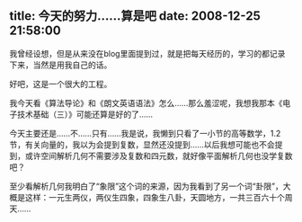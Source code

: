 title: 今天的努力……算是吧
date: 2008-12-25 21:58:00
---

&#25105;&#26366;&#32463;&#35774;&#24819;&#65292;&#20294;&#26159;&#20174;&#26469;&#27809;&#22312;blog&#37324;&#38754;&#25552;&#21040;&#36807;&#65292;&#23601;&#26159;&#25226;&#27599;&#22825;&#32463;&#21382;&#30340;&#65292;&#23398;&#20064;&#30340;&#37117;&#35760;&#24405;&#19979;&#26469;&#65292;&#24403;&#28982;&#26159;&#29992;&#25105;&#33258;&#24049;&#30340;&#35805;&#12290;

 &#22909;&#21543;&#65292;&#36825;&#26159;&#19968;&#20010;&#24456;&#22823;&#30340;&#24037;&#31243;&#12290;

 &#25105;&#20170;&#22825;&#30475;&#12298;&#31639;&#27861;&#23548;&#35770;&#12299;&#21644;&#12298;&#26391;&#25991;&#33521;&#35821;&#35821;&#27861;&#12299;&#24590;&#20040;&#8230;&#8230;&#37027;&#20040;&#32670;&#28073;&#21602;&#65292;&#25105;&#24819;&#25105;&#37027;&#26412;&#12298;&#30005;&#23376;&#25216;&#26415;&#22522;&#30784;&#65288;&#19977;&#65289;&#12299;&#21487;&#33021;&#36824;&#31639;&#26159;&#22909;&#30340;&#20102;&#8230;&#8230;

 &#20170;&#22825;&#20027;&#35201;&#36824;&#26159;&#8230;&#8230;&#19981;&#8230;&#8230;&#21482;&#26377;&#8230;&#8230;&#25105;&#26159;&#35828;&#65292;&#25105;&#25042;&#21040;&#21482;&#30475;&#20102;&#19968;&#23567;&#33410;&#30340;&#39640;&#31561;&#25968;&#23398;&#65292;1.2&#33410;&#65292;&#26377;&#20851;&#21521;&#37327;&#30340;&#65292;&#25105;&#20197;&#20026;&#20250;&#25552;&#21040;&#22797;&#25968;&#65292;&#26174;&#28982;&#36824;&#27809;&#25552;&#21040;&#8230;&#8230;&#20197;&#21518;&#25105;&#24819;&#21487;&#33021;&#20063;&#19981;&#20250;&#25552;&#21040;&#65292;&#25110;&#35768;&#31354;&#38388;&#35299;&#26512;&#20960;&#20309;&#19981;&#38656;&#35201;&#28041;&#21450;&#22797;&#25968;&#21644;&#22235;&#20803;&#25968;&#65292;&#23601;&#22909;&#20687;&#24179;&#38754;&#35299;&#26512;&#20960;&#20309;&#20063;&#27809;&#23398;&#22797;&#25968;&#21543;&#65311;

 &#33267;&#23569;&#30475;&#35299;&#26512;&#20960;&#20309;&#25105;&#26126;&#30333;&#20102;&#8220;&#35937;&#38480;&#8221;&#36825;&#20010;&#35789;&#30340;&#26469;&#28304;&#65292;&#22240;&#20026;&#25105;&#30475;&#21040;&#20102;&#21478;&#19968;&#20010;&#35789;&#8220;&#21350;&#38480;&#8221;&#65292;&#22823;&#27010;&#26159;&#36825;&#26679;&#65306;&#19968;&#20803;&#29983;&#20004;&#20202;&#65292;&#20004;&#20202;&#29983;&#22235;&#35937;&#65292;&#22235;&#35937;&#29983;&#20843;&#21350;&#65292;&#22825;&#22278;&#22320;&#26041;&#65292;&#19968;&#20849;&#19977;&#30334;&#20845;&#21313;&#20010;&#21608;&#22825;&#8230;&#8230;